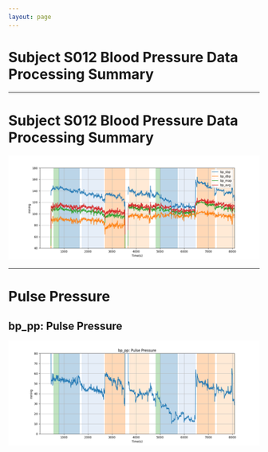 ```yaml
---
layout: page
---
```


# Subject S012 Blood Pressure Data Processing Summary




---
# Subject S012 Blood Pressure Data Processing Summary

![Subject S012 Blood Pressure Data Processing Summary - Overlay](images/S012_bp_features_overlay.png)

---
# Pulse Pressure

## bp_pp: Pulse Pressure
![bp_pp: Pulse Pressure](images/S012_bp_features_bp_pp.png)
